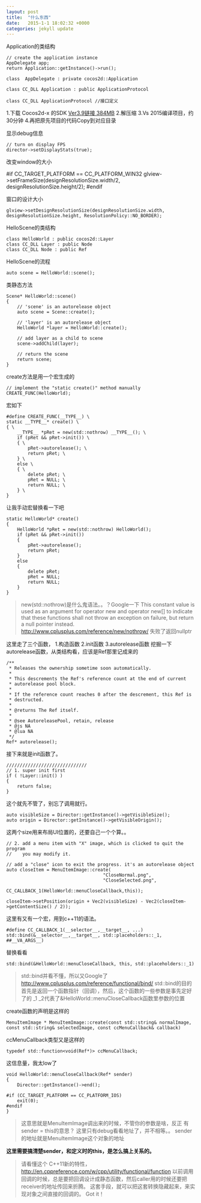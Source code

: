 ```yaml
---
layout: post
title:  "什么东西"
date:   2015-1-1 18:02:32 +0000
categories: jekyll update
---
```

Application的类结构

    // create the application instance
    AppDelegate app;
    return Application::getInstance()->run();

    class  AppDelegate : private cocos2d::Application

    class CC_DLL Application : public ApplicationProtocol

    class CC_DLL ApplicationProtocol //接口定义

1.下载 Cocos2d-x 的SDK [Ver3.9链接 384MB](http://www.cocos2d-x.org/filedown/cocos2d-x-3.9.zip)
2.解压缩
3.Vs 2015编译项目，约30分钟
4.再把原先项目的代码Copy到对应目录

显示debug信息

    // turn on display FPS
    director->setDisplayStats(true);

改变window的大小

 #if CC_TARGET_PLATFORM == CC_PLATFORM_WIN32
		glview->setFrameSize(designResolutionSize.width/2, designResolutionSize.height/2);
 #endif

窗口的设计大小

    glview->setDesignResolutionSize(designResolutionSize.width, designResolutionSize.height, ResolutionPolicy::NO_BORDER);

HelloScene的类结构

    class HelloWorld : public cocos2d::Layer
    class CC_DLL Layer : public Node
    class CC_DLL Node : public Ref

HelloScene的流程

    auto scene = HelloWorld::scene();

类静态方法

    Scene* HelloWorld::scene()
    {
        // 'scene' is an autorelease object
        auto scene = Scene::create();
        
	    // 'layer' is an autorelease object
        HelloWorld *layer = HelloWorld::create();
	    
	    // add layer as a child to scene
	    scene->addChild(layer);

	    // return the scene
        return scene;
    }
create方法是用一个宏生成的

    // implement the "static create()" method manually
    CREATE_FUNC(HelloWorld);
宏如下

    #define CREATE_FUNC(__TYPE__) \
    static __TYPE__* create() \
    { \
        __TYPE__ *pRet = new(std::nothrow) __TYPE__(); \
        if (pRet && pRet->init()) \
        { \
            pRet->autorelease(); \
            return pRet; \
        } \
        else \
        { \
            delete pRet; \
            pRet = NULL; \
            return NULL; \
        } \
    }
    
让我手动宏替换看一下吧

    static HelloWorld* create() 
    { 
        HelloWorld *pRet = new(std::nothrow) HelloWorld(); 
        if (pRet && pRet->init()) 
        { 
            pRet->autorelease(); 
            return pRet; 
        } 
        else 
        { 
            delete pRet; 
            pRet = NULL; 
            return NULL; 
        } 
    }

> new(std::nothrow)是什么鬼语法。。？Google一下
>This constant value is used as an argument for operator new and operator new[] to indicate that these functions shall not throw an exception on failure, but return a null pointer instead.
> http://www.cplusplus.com/reference/new/nothrow/
> 失败了返回nullptr

这里走了三个函数，
1.构造函数
2.init函数
3.autorelease函数
挖掘一下autorelease函数，从类结构看，应该是Ref那里记成来的

    /**
     * Releases the ownership sometime soon automatically.
     *
     * This descrements the Ref's reference count at the end of current
     * autorelease pool block.
     *
     * If the reference count reaches 0 after the descrement, this Ref is
     * destructed.
     *
     * @returns The Ref itself.
     *
     * @see AutoreleasePool, retain, release
     * @js NA
     * @lua NA
     */
    Ref* autorelease();

接下来就是init函数了。

    //////////////////////////////
    // 1. super init first
    if ( !Layer::init() )
    {
        return false;
    }

这个就先不管了，别忘了调用就行。

    auto visibleSize = Director::getInstance()->getVisibleSize();
    auto origin = Director::getInstance()->getVisibleOrigin();

这两个size用来布局UI位置的，还要自己一个个算。。

    // 2. add a menu item with "X" image, which is clicked to quit the program
    //    you may modify it.
    
    // add a "close" icon to exit the progress. it's an autorelease object
    auto closeItem = MenuItemImage::create(
                                        "CloseNormal.png",
                                        "CloseSelected.png",
                                        CC_CALLBACK_1(HelloWorld::menuCloseCallback,this));
    
    closeItem->setPosition(origin + Vec2(visibleSize) - Vec2(closeItem->getContentSize() / 2));
这里有又有一个宏，用到c++11的语法。

    #define CC_CALLBACK_1(__selector__,__target__, ...) std::bind(&__selector__,__target__, std::placeholders::_1, ##__VA_ARGS__)

替换看看

    std::bind(&HelloWorld::menuCloseCallback, this, std::placeholders::_1)

> std::bind并看不懂，所以又Google了
> http://www.cplusplus.com/reference/functional/bind/
> std::bind的目的首先是返回一个函数指针（回调），然后，这个函数的一些参数是事先定好了的
> _1  _2代表了&HelloWorld::menuCloseCallback函数里参数的位置


create函数的声明是这样的

    MenuItemImage * MenuItemImage::create(const std::string& normalImage, const std::string& selectedImage, const ccMenuCallback& callback)

ccMenuCallback类型又是这样的

    typedef std::function<void(Ref*)> ccMenuCallback;

这信息量，我太low了

    void HelloWorld::menuCloseCallback(Ref* sender)
    {
        Director::getInstance()->end();
    
    #if (CC_TARGET_PLATFORM == CC_PLATFORM_IOS)
        exit(0);
    #endif
    }

> 这意思就是MenuItemImage调出来的时候，不管你的参数是啥，反正 有sender  = this的意思？
> 这里只有debug看看地址了，并不相等。。
> sender的地址就是MenuItemImage这个对象的地址

**这里需要搞清楚sender，和定义时的this，是怎么搞上关系的。**

> 请看懂这个 C++11新的特性，
> http://en.cppreference.com/w/cpp/utility/functional/function
> 以前调用回调的时候，总是要把回调设计成静态函数，然后caller用的时候还要把receiver的地址传回来折腾。
> 这套手段，就可以把这套转换隐藏起来，来实现对象之间直接的回调的。
> Got it！
